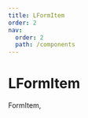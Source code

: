 ```yaml
---
title: LFormItem
order: 2
nav:
  order: 2
  path: /components
---
```


# LFormItem

FormItem,

<code src='./demos/Demo1.tsx'>

